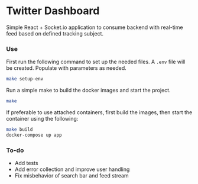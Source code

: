 # Twitter Dashboard

Simple React + Socket.io application to consume backend with real-time feed based on defined tracking subject.

### Use

First run the following command to set up the needed files. A `.env` file will be created. Populate with parameters as needed.
```sh
make setup-env
```

Run a simple make to build the docker images and start the project.
```sh
make
```

If preferable to use attached containers, first build the images, then start the container using the following:
```sh
make build
docker-compose up app
```

### To-do

- Add tests
- Add error collection and improve user handling
- Fix misbehavior of search bar and feed stream